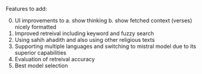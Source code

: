 Features to add:

0. UI improvements to
   a. show thinking
   b. show fetched context (verses) nicely formatted
1. Improved retreival including keyword and fuzzy search
2. Using sahih ahadith and also using other religious texts
3. Supporting multiple languages and switching to mistral model due to its superior capabilities
4. Evaluation of retreival accuracy
5. Best model selection
